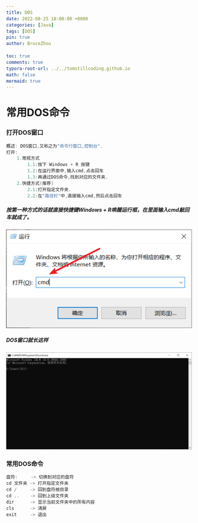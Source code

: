 ```yaml
---
title: DOS
date: 2022-08-25 10:00:00 +0800
categories: [Java]
tags: [DOS]
pin: true
author: BruceZhou

toc: true
comments: true
typora-root-url: ../../tomstillcoding.github.io
math: false
mermaid: true
---
```


# 常用DOS命令

### 打开DOS窗口

~~~java
概述: DOS窗口,又称之为"命令行窗口,控制台".
打开:
	1.常规方式
		1.1:按下 Windows + R 按键
		1.2:在运行界面中,输入cmd,点击回车
		1.3:再通过DOS命令,找到对应的文件夹.
	2.快捷方式(推荐)
		2.1:打开指定文件夹.
		2.2:在"路径栏"中,直接输入cmd,然后点击回车
~~~

##### 按第一种方式的话就直接快捷键Windows + R唤醒运行框，在里面输入cmd敲回车就成了。

![image-20220827200233727](/assets/blog_res/2022-08-25-DOS.assets/image-20220827200233727.png)

##### DOS窗口就长这样

![image-20220827200418999](/assets/blog_res/2022-08-25-DOS.assets/image-20220827200418999.png)

### 常用DOS命令

~~~java
盘符:     -> 切换到对应的盘符
cd 文件夹 -> 打开指定文件夹
cd /     -> 回到盘符根目录
cd ..    -> 回到上级文件夹
dir      -> 显示当前文件夹中的所有内容
cls      -> 清屏
exit     -> 退出
~~~



